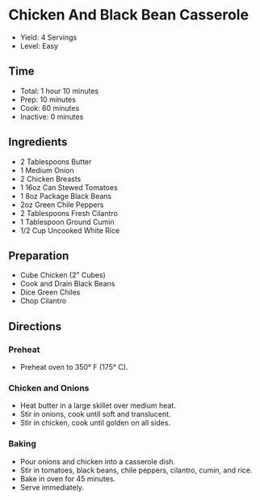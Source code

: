 # Chicken And Black Bean Casserole

* Yield: 4 Servings
* Level: Easy

## Time

* Total: 1 hour 10 minutes
* Prep: 10 minutes
* Cook: 60 minutes
* Inactive: 0 minutes


## Ingredients

* 2 Tablespoons Butter
* 1 Medium Onion
* 2 Chicken Breasts
* 1 16oz Can Stewed Tomatoes
* 1 8oz Package Black Beans
* 2oz Green Chile Peppers
* 2 Tablespoons Fresh Cilantro
* 1 Tablespoon Ground Cumin
* 1/2 Cup Uncooked White Rice

## Preparation

* Cube Chicken (2" Cubes)
* Cook and Drain Black Beans
* Dice Green Chiles
* Chop Cilantro

## Directions

### Preheat

* Preheat oven to 350&deg; F (175&deg; C).

### Chicken and Onions

* Heat butter in a large skillet over medium heat.
* Stir in onions, cook until soft and translucent.
* Stir in chicken, cook until golden on all sides.

### Baking

* Pour onions and chicken into a casserole dish.
* Stir in tomatoes, black beans, chile peppers, cilantro, cumin, and rice.
* Bake in oven for 45 minutes.
* Serve immediately.
